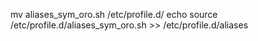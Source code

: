 mv aliases_sym_oro.sh /etc/profile.d/
echo source /etc/profile.d/aliases_sym_oro.sh >> /etc/profile.d/aliases
